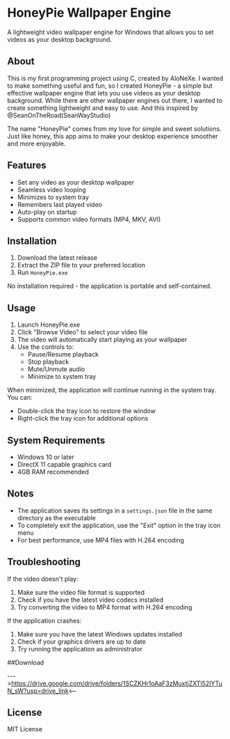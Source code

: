 # HoneyPie Wallpaper Engine

A lightweight video wallpaper engine for Windows that allows you to set videos as your desktop background.

## About

This is my first programming project using C, created by AloNeXe. I wanted to make something useful and fun, so I created HoneyPie - a simple but effective wallpaper engine that lets you use videos as your desktop background. While there are other wallpaper engines out there, I wanted to create something lightweight and easy to use. And this inspired by 
@SeanOnTheRoad(SeanWayStudio)


The name "HoneyPie" comes from my love for simple and sweet solutions. Just like honey, this app aims to make your desktop experience smoother and more enjoyable.

## Features

- Set any video as your desktop wallpaper
- Seamless video looping
- Minimizes to system tray
- Remembers last played video
- Auto-play on startup
- Supports common video formats (MP4, MKV, AVI)

## Installation

1. Download the latest release
2. Extract the ZIP file to your preferred location
3. Run `HoneyPie.exe`

No installation required - the application is portable and self-contained.

## Usage

1. Launch HoneyPie.exe
2. Click "Browse Video" to select your video file
3. The video will automatically start playing as your wallpaper
4. Use the controls to:
   - Pause/Resume playback
   - Stop playback
   - Mute/Unmute audio
   - Minimize to system tray

When minimized, the application will continue running in the system tray. You can:
- Double-click the tray icon to restore the window
- Right-click the tray icon for additional options

## System Requirements

- Windows 10 or later
- DirectX 11 capable graphics card
- 4GB RAM recommended

## Notes

- The application saves its settings in a `settings.json` file in the same directory as the executable
- To completely exit the application, use the "Exit" option in the tray icon menu
- For best performance, use MP4 files with H.264 encoding

## Troubleshooting

If the video doesn't play:
1. Make sure the video file format is supported
2. Check if you have the latest video codecs installed
3. Try converting the video to MP4 format with H.264 encoding

If the application crashes:
1. Make sure you have the latest Windows updates installed
2. Check if your graphics drivers are up to date
3. Try running the application as administrator

##Download

--->https://drive.google.com/drive/folders/1SCZKHr1oAaF3zMuxtjZXTl52IYTuN_sW?usp=drive_link<--

## License

MIT License 
